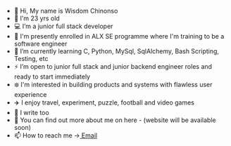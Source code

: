 - 👋 Hi, My name is Wisdom Chinonso
- 🔢 l'm 23 yrs old
- 💻 I’m a junior full stack developer
- 🏡 I'm presently enrolled in ALX SE programme where I'm training to be a software engineer
- 🧩 I’m currently learning C, Python, MySql, SqlAlchemy, Bash Scripting, Testing, etc
- ⚡ I’m open to junior full stack and junior backend engineer roles and ready to start immediately
- ❄️ I'm interested in building products and systems with flawless user experience
- ✈️ I enjoy travel, experiment, puzzle, football and video games
- 🧬 I write too
- 🔭 You can find out more about me on here - (website will be available soon)
- 📫 How to reach me -><a href="mailto:nonsowisdom62@gmail.com?subject=Your message"> Email</a>

<!---
dhev-wisdom/dhev-wisdom is a ✨ special ✨ repository because its `README.md` (this file) appears on your GitHub profile.
You can click the Preview link to take a look at your changes.
--->
